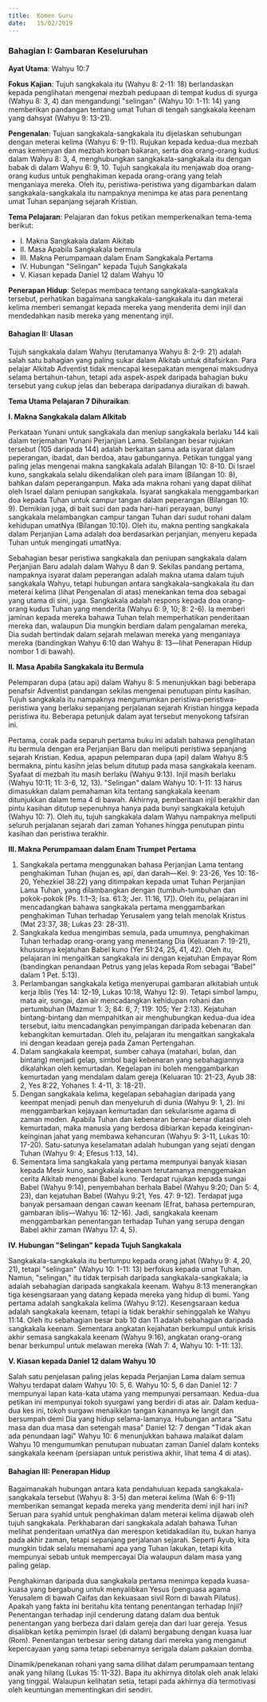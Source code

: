 ```yaml
---
title:  Komen Guru
date:   15/02/2019
---
```


### Bahagian I: Gambaran Keseluruhan

**Ayat Utama**: Wahyu 10:7 

**Fokus Kajian**: Tujuh sangkakala itu (Wahyu 8: 2-11: 18) berlandaskan kepada penglihatan  mengenai mezbah pedupaan di tempat kudus di syurga  (Wahyu 8: 3, 4) dan mengandungi "selingan" (Wahyu 10: 1-11: 14) yang memberikan pandangan tentang umat Tuhan di tengah sangkakala keenam yang dahsyat (Wahyu 9: 13-21).
 
**Pengenalan**: Tujuan sangkakala-sangkakala itu dijelaskan sehubungan dengan meterai kelima (Wahyu 6: 9-11). Rujukan kepada kedua-dua mezbah emas kemenyan dan mezbah korban bakaran, serta doa orang-orang kudus dalam Wahyu 8: 3, 4, menghubungkan sangkakala-sangkakala itu  dengan babak di dalam Wahyu 6: 9, 10. Tujuh sangkakala itu menjawab doa orang-orang kudus untuk penghakiman kepada orang-orang yang telah menganiaya mereka. Oleh itu, peristiwa-peristiwa yang digambarkan dalam sangkakala-sangkakala itu nampaknya menimpa ke atas para penentang umat Tuhan sepanjang sejarah Kristian.

**Tema Pelajaran**: Pelajaran dan fokus petikan memperkenalkan tema-tema berikut:

- I. Makna Sangkakala dalam Alkitab
- II. Masa Apabila Sangkakala bermula
- III. Makna Perumpamaan dalam Enam Sangkakala Pertama 
- IV. Hubungan "Selingan" kepada Tujuh Sangkakala
- V. Kiasan kepada Daniel 12 dalam Wahyu 10

**Penerapan Hidup**: Selepas membaca tentang sangkakala-sangkakala tersebut, perhatikan bagaimana sangkakala-sangkakala itu dan meterai kelima memberi semangat kepada mereka yang menderita demi injil dan mendedahkan nasib mereka yang menentang injil.

#### Bahagian II: Ulasan

Tujuh sangkakala dalam Wahyu (terutamanya Wahyu 8: 2-9: 21) adalah salah satu bahagian yang paling sukar dalam Alkitab untuk ditafsirkan. Para pelajar Alkitab Adventist  tidak mencapai kesepakatan mengenai maksudnya selama bertahun-tahun, tetapi ada aspek-aspek daripada bahagian buku tersebut  yang cukup jelas dan beberapa  daripadanya diuraikan di bawah.

**Tema Utama Pelajaran 7 Dihuraikan**:

**I. Makna Sangkakala dalam Alkitab**

Perkataan Yunani untuk sangkakala dan meniup sangkakala berlaku 144 kali dalam terjemahan Yunani Perjanjian Lama. Sebilangan besar rujukan tersebut (105 daripada 144) adalah berkaitan  sama ada isyarat dalam peperangan, ibadat, dan berdoa, atau gabungannya.  Petikan tunggal yang paling jelas mengenai makna sangkakala adalah Bilangan 10: 8-10. Di Israel kuno, sangkakala selalu dikendalikan oleh para imam (Bilangan 10: 8), bahkan dalam peperanganpun. Maka ada makna rohani yang dapat dilihat oleh Israel dalam peniupan sangkakala. Isyarat sangkakala menggambarkan doa kepada Tuhan untuk campur tangan dalam peperangan (Bilangan 10: 9). Demikian juga, di bait suci dan pada hari-hari perayaan, bunyi sangkakala melambangkan campur tangan Tuhan dari sudut rohani dalam kehidupan umatNya (Bilangan 10:10). Oleh itu, makna penting sangkakala dalam Perjanjian Lama adalah doa berdasarkan perjanjian, menyeru kepada Tuhan untuk mengingati umatNya.

Sebahagian besar peristiwa sangkakala dan peniupan sangkakala dalam Perjanjian Baru adalah dalam Wahyu 8 dan 9. Sekilas pandang pertama, nampaknya isyarat dalam peperangan adalah makna utama dalam tujuh sangkakala Wahyu, tetapi hubungan antara sangkakala-sangkakala itu dan meterai kelima (lihat Pengenalan di atas) menekankan tema doa sebagai yang utama di sini, juga. Sangkakala adalah respons kepada doa orang-orang kudus Tuhan yang menderita (Wahyu 6: 9, 10; 8: 2-6). Ia memberi jaminan kepada mereka bahawa Tuhan telah memperhatikan penderitaan mereka dan, walaupun Dia mungkin berdiam dalam pengalaman mereka, Dia sudah bertindak dalam sejarah melawan mereka yang menganiaya mereka (bandingkan Wahyu 6:10 dan Wahyu 8: 13—lihat  Penerapan Hidup nombor 1 di bawah).

**II. Masa Apabila  Sangkakala itu Bermula**

Pelemparan dupa (atau api) dalam Wahyu 8: 5 menunjukkan bagi beberapa penafsir Adventist  pandangan sekilas   mengenai penutupan pintu kasihan. Tujuh sangkakala itu nampaknya mengumumkan peristiwa-peristiwa-peristiwa   yang berlaku   sepanjang perjalanan sejarah Kristian hingga kepada peristiwa itu. Beberapa petunjuk dalam ayat tersebut menyokong tafsiran ini.

Pertama, corak pada separuh pertama buku ini adalah bahawa penglihatan itu bermula dengan era Perjanjian Baru dan meliputi peristiwa sepanjang sejarah Kristian. Kedua, apapun pelemparan dupa (api) dalam Wahyu 8:5 bermakna, pintu kasihn jelas belum ditutup pada masa sangkakala keenam. Syafaat di mezbah itu masih berlaku (Wahyu 9:13). Injil masih berlaku (Wahyu 10:11; 11: 3-6, 12, 13). "Selingan" dalam Wahyu 10: 1-11: 13 harus dimasukkan dalam pemahaman kita tentang sangkakala keenam ditunjukkan dalam tema 4 di bawah. Akhirnya, pemberitaan injil berakhir dan pintu kasihan  ditutup sepenuhnya hanya pada bunyi sangkakala ketujuh (Wahyu 10: 7). Oleh itu, tujuh sangkakala dalam Wahyu nampaknya meliputi seluruh perjalanan sejarah dari zaman Yohanes hingga penutupan pintu kasihan  dan peristiwa terakhir.
 
**III. Makna Perumpamaan dalam Enam Trumpet Pertama**

1. 	Sangkakala pertama menggunakan bahasa Perjanjian Lama tentang penghakiman Tuhan (hujan es, api, dan darah—Kel.  9: 23-26, Yes 10: 16-20, Yehezkiel 38:22) yang ditimpakan kepada  umat Tuhan  Perjanjian Lama Tuhan, yang dilambangkan dengan (tumbuh-tumbuhan dan pokok-pokok [Ps. 1:1–3; Isa. 61:3; Jer. 11:16, 17]). Oleh itu,   pelajaran ini mencadangkan bahawa sangkakala pertama menggambarkan penghakiman Tuhan terhadap Yerusalem yang telah menolak Kristus (Mat 23:37, 38; Lukas 23: 28-31).
2. 	Sangkakala kedua mengimbas semula, pada umumnya, penghakiman Tuhan terhadap orang-orang yang menentang Dia (Keluaran 7: 19-21),  khususnya kejatuhan Babel kuno (Yer 51:24, 25, 41, 42). Oleh itu, pelajaran ini mengaitkan sangkakala ini dengan kejatuhan Empayar Rom (bandingkan penandaan Petrus yang jelas kepada Rom sebagai “Babel” dalam 1 Pet. 5:13).  
3. 	Perlambangan sangkakala ketiga menyerupai gambaran alkitabiah untuk kerja Iblis (Yes 14: 12-19, Lukas 10:18, Wahyu 12: 9). Tetapi simbol lampu, mata air, sungai, dan air mencadangkan kehidupan rohani dan pertumbuhan (Mazmur 1: 3; 84: 6, 7; 119: 105; Yer 2:13). Kejatuhan bintang-bintang dan mempahitkan air menghubungkan kedua-dua idea tersebut, iaitu mencadangkan penyimpangan daripada kebenaran dan kebangkitan kemurtadan. Oleh itu, pelajaran itu mengaitkan sangkakala ini dengan keadaan gereja pada Zaman Pertengahan.
4. 	Dalam sangkakala keempat, sumber cahaya (matahari, bulan, dan bintang) menjadi gelap, simbol bagi kebenaran yang  sebahagiannya dikalahkan oleh kemurtadan. Kegelapan ini boleh menggambarkan   kemurtadan yang mendalam dalam gereja (Keluaran 10: 21-23, Ayub 38: 2, Yes 8:22, Yohanes 1: 4-11, 3: 18-21).
5. 	Dengan sangkakala kelima, kegelapan sebahagian daripada yang keempat menjadi penuh dan menyeluruh di dunia (Wahyu 9: 1, 2). Ini menggambarkan  kejayaan kemurtadan dan sekularisme agama di zaman moden. Apabila Tuhan dan kebenaran benar-benar diatasi oleh kemurtadan, maka manusia yang berdosa dibiarkan kepada keinginan-keinginan jahat yang membawa kehancuran  (Wahyu 9: 3-11, Lukas   10: 17-20). Satu-satunya keselamatan adalah hubungan yang sejati dengan Tuhan (Wahyu 9: 4; Efesus 1:13, 14).
6. 	Sementara lima sangkakala yang pertama mempunyai banyak kiasan kepada Mesir kuno, sangkakala keenam terutamanya menggemakan cerita  Alkitab mengenai Babel  kuno. Terdapat  rujukan kepada sungai Babel (Wahyu 9:14), penyembahan berhala Babel (Wahyu 9:20; Dan 5: 4, 23), dan kejatuhan Babel (Wahyu 9:21, Yes. 47: 9-12). Terdapat juga banyak persamaan dengan cawan keenam (Efrat, bahasa pertempuran, gambaran iblis—Wahyu 16: 12-16). Jadi, sangkakala keenam menggambarkan penentangan terhadap Tuhan yang serupa dengan Babel akhir zaman (Wahyu 17: 4, 5).

**IV. Hubungan "Selingan" kepada Tujuh Sangkakala**

Sangkakala-sangkakala itu bertumpu kepada orang jahat (Wahyu 9: 4, 20, 21), tetapi "selingan" (Wahyu 10: 1-11: 13) berfokus kepada umat Tuhan. Namun, "selingan," itu tidak terpisah daripada sangkakala-sangkakala; ia adalah sebahagian daripada sangkakala keenam. Wahyu 8:13 menerangkan tiga kesengsaraan yang datang kepada mereka yang hidup di bumi. Yang pertama adalah sangkakala kelima (Wahyu 9:12). Kesengsaraan kedua adalah sangkakala keenam, tetapi ia tidak berakhir sehinggalah ke Wahyu 11:14. Oleh itu sebahagian besar bab 10 dan 11 adalah sebahagian daripada sangkakala keenam. Sementara angkatan kejahatan berkumpul untuk krisis akhir semasa sangkakala keenam (Wahyu 9:16), angkatan orang-orang benar berkumpul untuk melawan mereka (Wah 7: 4, Wahyu 10: 1-11: 13).

**V. Kiasan kepada Daniel 12 dalam Wahyu 10**

Salah satu penjelasan paling jelas kepada Perjanjian Lama dalam semua Wahyu terdapat dalam Wahyu 10: 5, 6. Wahyu 10: 5, 6 dan Daniel 12: 7 mempunyai lapan kata-kata utama yang mempunyai persamaan. Kedua-dua petikan ini mempunyai tokoh syurgawi yang berdiri di atas air. Dalam kedua-dua kes ini, tokoh surgawi menaikkan tangan kanannya ke langit dan bersumpah demi Dia yang hidup selama-lamanya. Hubungan  antara "Satu masa dan dua masa dan setengah masa" Daniel 12: 7  dengan "Tidak akan ada penundaan lagi" Wahyu 10: 6 menunjukkan bahawa malaikat dalam Wahyu 10 mengumumkan penutupan nubuatan zaman  Daniel dalam konteks sangkakala keenam (persiapan untuk peristiwa akhir, lihat tema 4 di atas).

#### Bahagian III: Penerapan Hidup

Bagaimanakah hubungan antara kata pendahuluan kepada sangkakala-sangkakala tersebut (Wahyu 8: 3-5) dan meterai kelima (Wah 6: 9-11) memberikan semangat kepada mereka yang menderita demi injil hari ini? Seruan para syahid untuk penghakiman dalam meterai kelima dijawab oleh tujuh sangkakala. Perkhabaran dari sangkakala adalah bahawa Tuhan melihat penderitaan umatNya dan merespon ketidakadilan itu, bukan hanya pada akhir zaman, tetapi sepanjang perjalanan sejarah. Seperti Ayub, kita mungkin tidak selalu memahami apa yang Tuhan lakukan, tetapi kita mempunyai sebab untuk mempercayai Dia walaupun dalam masa yang paling gelap.

Penghakiman daripada  dua sangkakala pertama menimpa kepada kuasa-kuasa yang bergabung untuk menyalibkan Yesus (penguasa agama Yerusalem di bawah Caifas dan kekuasaan sivil Rom di bawah Pilatus). Apakah yang fakta ini beritahu kita tentang penentangan terhadap Injil? Penentangan terhadap injil cenderung datang dalam dua bentuk penentangan yang berbeza dari dalam gereja dan dari luar gereja. Yesus disalibkan ketika pemimpin Israel (di dalam) bergabung dengan kuasa luar (Rom). Penentangan terbesar sering datang dari mereka yang menganut kepercayaan yang sama tetapi sebenarnya serigala dalam pakaian domba. 

Dinamik/penekanan rohani yang sama dilihat dalam perumpamaan tentang  anak yang hilang (Lukas 15: 11-32). Bapa itu akhirnya ditolak oleh anak lelaki yang tinggal. Walaupun kelihatan setia, tetapi pada akhirnya dia termotivasi oleh keuntungan mementingkan diri sendiri.